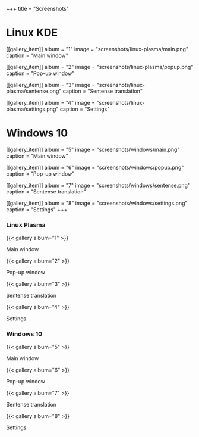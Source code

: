+++
title = "Screenshots"

# Linux KDE
[[gallery_item]]
album = "1"
image = "screenshots/linux-plasma/main.png"
caption = "Main window"

[[gallery_item]]
album = "2"
image = "screenshots/linux-plasma/popup.png"
caption = "Pop-up window"

[[gallery_item]]
album = "3"
image = "screenshots/linux-plasma/sentense.png"
caption = "Sentense translation"

[[gallery_item]]
album = "4"
image = "screenshots/linux-plasma/settings.png"
caption = "Settings"

# Windows 10
[[gallery_item]]
album = "5"
image = "screenshots/windows/main.png"
caption = "Main window"

[[gallery_item]]
album = "6"
image = "screenshots/windows/popup.png"
caption = "Pop-up window"

[[gallery_item]]
album = "7"
image = "screenshots/windows/sentense.png"
caption = "Sentense translation"

[[gallery_item]]
album = "8"
image = "screenshots/windows/settings.png"
caption = "Settings"
+++

### Linux Plasma

{{< gallery album="1" >}}

Main window

{{< gallery album="2" >}}

Pop-up window

{{< gallery album="3" >}}

Sentense translation

{{< gallery album="4" >}}

Settings

### Windows 10

{{< gallery album="5" >}}

Main window

{{< gallery album="6" >}}

Pop-up window

{{< gallery album="7" >}}

Sentense translation

{{< gallery album="8" >}}

Settings

